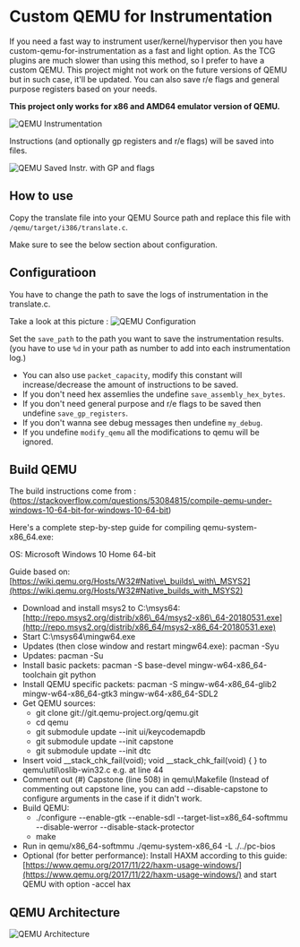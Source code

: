 # Custom QEMU for Instrumentation

If you need a fast way to instrument user/kernel/hypervisor then you have custom-qemu-for-instrumentation as a fast and light option. As the TCG plugins are much slower than using this method, so I prefer to have a custom QEMU. This project might not work on the future versions of QEMU but in such case, it'll be updated. You can also save r/e flags and general purpose registers based on your needs.

**This project only works for x86 and AMD64 emulator version of QEMU.**

![QEMU Instrumentation](https://github.com/SinaKarvandi/misc/raw/master/Imgs/custom-qemu-1.jpg)



Instructions (and optionally gp registers and r/e flags) will be saved into files.

![QEMU Saved Instr. with GP and flags](https://github.com/SinaKarvandi/misc/raw/master/Imgs/custom-qemu-3.PNG)

## How to use
Copy the translate file into your QEMU Source path and replace this file with `/qemu/target/i386/translate.c`.

Make sure to see the below section about configuration.

## Configuratioon
You have to change the path to save the logs of instrumentation in the translate.c.

Take a look at this picture :
![QEMU Configuration](https://github.com/SinaKarvandi/misc/raw/master/Imgs/custom-qemu-4.png)

Set the `save_path` to the path you want to save the instrumentation results. (you have to use `%d` in your path as number to add into each instrumentation log.)

* You can also use `packet_capacity`, modify this constant will increase/decrease the amount of instructions to be saved.
* If you don't need hex assemlies the undefine `save_assembly_hex_bytes`.
* If you don't need general purpose and r/e flags to be saved then undefine `save_gp_registers`.
* If you don't wanna see debug messages then undefine `my_debug`.
* If you undefine `modify_qemu` all the modifications to qemu will be ignored.

## Build QEMU
The build instructions come from : (https://stackoverflow.com/questions/53084815/compile-qemu-under-windows-10-64-bit-for-windows-10-64-bit)

Here's a complete step-by-step guide for compiling qemu-system-x86\_64.exe:


OS: Microsoft Windows 10 Home 64-bit

Guide based on: [https://wiki.qemu.org/Hosts/W32#Native\_builds\_with\_MSYS2](https://wiki.qemu.org/Hosts/W32#Native_builds_with_MSYS2)

*   Download and install msys2 to C:\\msys64: [http://repo.msys2.org/distrib/x86\_64/msys2-x86\_64-20180531.exe](http://repo.msys2.org/distrib/x86_64/msys2-x86_64-20180531.exe)
*   Start C:\\msys64\\mingw64.exe
*   Updates (then close window and restart mingw64.exe): pacman -Syu
*   Updates: pacman -Su
*   Install basic packets: pacman -S base-devel mingw-w64-x86\_64-toolchain git python
*   Install QEMU specific packets: pacman -S mingw-w64-x86\_64-glib2 mingw-w64-x86\_64-gtk3 mingw-w64-x86\_64-SDL2
*   Get QEMU sources:
    *   git clone git://git.qemu-project.org/qemu.git
    *   cd qemu
    *   git submodule update --init ui/keycodemapdb
    *   git submodule update --init capstone
    *   git submodule update --init dtc
*   Insert void \_\_stack\_chk\_fail(void); void \_\_stack\_chk\_fail(void) { } to qemu\\util\\oslib-win32.c e.g. at line 44
*   Comment out (#) Capstone (line 508) in qemu\\Makefile (Instead of commenting out capstone line, you can add --disable-capstone to configure arguments in the case if it didn't work.
*   Build QEMU:
    *   ./configure --enable-gtk --enable-sdl --target-list=x86\_64-softmmu --disable-werror --disable-stack-protector
    *   make
*   Run in qemu/x86\_64-softmmu ./qemu-system-x86\_64 -L ./../pc-bios
*   Optional (for better performance): Install HAXM according to this guide: [https://www.qemu.org/2017/11/22/haxm-usage-windows/](https://www.qemu.org/2017/11/22/haxm-usage-windows/) and start QEMU with option -accel hax

## QEMU Architecture
![QEMU Architecture](https://github.com/SinaKarvandi/misc/raw/master/Imgs/custom-qemu-2.jpg)

